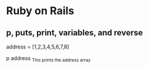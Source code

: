 # Ruby on Rails

## p, puts, print, variables, and reverse
address = [1,2,3,4,5,6,7,8]

p address <sub> This prints the address array </sub>
